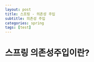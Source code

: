 ```yaml
---
layout: post
title: 스프링 - 의존성 주입
subtitle: 의존성 주입
categories: spring
tags: [test]
---
```

# 스프링 의존성주입이란?
